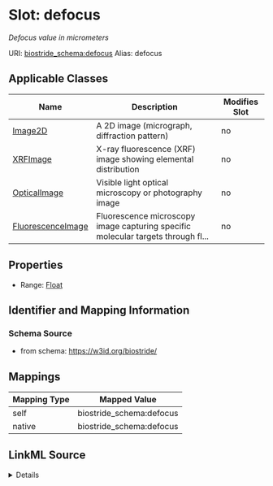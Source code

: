 

# Slot: defocus 


_Defocus value in micrometers_





URI: [biostride_schema:defocus](https://w3id.org/biostride/schema/defocus)
Alias: defocus

<!-- no inheritance hierarchy -->





## Applicable Classes

| Name | Description | Modifies Slot |
| --- | --- | --- |
| [Image2D](Image2D.md) | A 2D image (micrograph, diffraction pattern) |  no  |
| [XRFImage](XRFImage.md) | X-ray fluorescence (XRF) image showing elemental distribution |  no  |
| [OpticalImage](OpticalImage.md) | Visible light optical microscopy or photography image |  no  |
| [FluorescenceImage](FluorescenceImage.md) | Fluorescence microscopy image capturing specific molecular targets through fl... |  no  |






## Properties

* Range: [Float](Float.md)




## Identifier and Mapping Information






### Schema Source


* from schema: https://w3id.org/biostride/




## Mappings

| Mapping Type | Mapped Value |
| ---  | ---  |
| self | biostride_schema:defocus |
| native | biostride_schema:defocus |




## LinkML Source

<details>
```yaml
name: defocus
description: Defocus value in micrometers
from_schema: https://w3id.org/biostride/
rank: 1000
alias: defocus
owner: Image2D
domain_of:
- Image2D
range: float

```
</details>